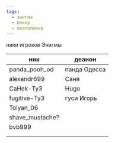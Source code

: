 ```yaml
---
tags:
  - энигма
  - покер
  - околопокер
---
```

ники игроков Энигмы

| ник             | деанон       |
| --------------- | ------------ |
| panda_pooh_od   | панда Одесса |
| alexandr699     | Саня         |
| CaHek-Ty3       | Hugo         |
| fugitive-Ty3    | гуси Игорь   |
| Tolyan_06       |              |
| shave_mustache? |              |
| bvb999          |              |
|                 |              |
|                 |              |

